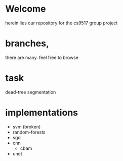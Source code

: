 # Welcome

herein lies our repository for the cs9517 group project

# branches,

there are many. feel free to browse

# task

dead-tree segmentation

# implementations

- svm (broken)
- random-forests
- sgd
- cnn
    - cbam
- unet
